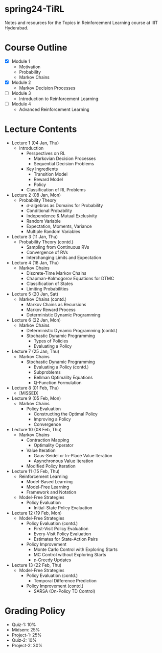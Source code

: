 # spring24-TiRL
Notes and resources for the Topics in Reinforcement Learning course at IIIT Hyderabad.

# Course Outline
- [x] Module 1
    - Motivation
    - Probability
    - Markov Chains
- [x] Module 2
    - Markov Decision Processes
- [ ] Module 3
    - Introduction to Reinforcement Learning
- [ ] Module 4
    - Advanced Reinforcement Learning


# Lecture Contents
* Lecture 1 (04 Jan, Thu)
    - Introduction
        - Perspectives on RL
            - Markovian Decision Processes
            - Sequential Decision Problems
        - Key Ingredients
            - Transition Model
            - Reward Model
            - Policy
        - Classification of RL Problems
* Lecture 2 (08 Jan, Mon)
    - Probability Theory
        - $\sigma$-algebras as Domains for Probability
        - Conditional Probability
        - Independence & Mutual Exclusivity
        - Random Variable
        - Expectation, Moments, Variance
        - Multiple Random Variables
* Lecture 3 (11 Jan, Thu)
    - Probability Theory (contd.)
        - Sampling from Continuous RVs
        - Convergence of RVs
        - Interchanging Limits and Expectation
* Lecture 4 (18 Jan, Thu)
    - Markov Chains
        - Discrete-Time Markov Chains
        - Chapman-Kolmogorov Equations for DTMC
        - Classification of States
        - Limiting Probabilities
* Lecture 5 (20 Jan, Sat)
    - Markov Chains (contd.)
        - Markov Chains as Recursions
        - Markov Reward Process
        - Deterministic Dynamic Programming
* Lecture 6 (22 Jan, Mon)
    - Markov Chains
        - Deterministic Dynamic Programming (contd.)
        - Stochastic Dynamic Programming
            - Types of Policies
            - Evaluating a Policy
* Lecture 7 (25 Jan, Thu)
    - Markov Chains
        - Stochastic Dynamic Programming
            - Evaluating a Policy (contd.)
            - Subproblems
            - Bellman Optimality Equations
            - Q-Function Formulation
* Lecture 8 (01 Feb, Thu)
    - [MISSED]
* Lecture 9 (05 Feb, Mon)
    - Markov Chains
        - Policy Evaluation
            - Constructing the Optimal Policy
            - Improving a Policy
            - Convergence
* Lecture 10 (08 Feb, Thu)
    - Markov Chains
        - Contraction Mapping
            - Optimality Operator
        - Value Iteration
            - Gaus-Seidel or In-Place Value Iteration
            - Asynchronous Value Iteration
        - Modified Policy Iteration
* Lecture 11 (15 Feb, Thu)
    - Reinforcement Learning
        - Model-Based Learning
        - Model-Free Learning
        - Framework and Notation
    - Model-Free Strategies
        - Policy Evaluation
            - Initial-State Policy Evaluation
* Lecture 12 (19 Feb, Mon)
    - Model-Free Strategies
        - Policy Evaluation (contd.)
            - First-Visit Policy Evaluation
            - Every-Visit Policy Evaluation
            - Estimates for State-Action Pairs
        - Policy Improvement
            - Monte Carlo Control with Exploring Starts
            - MC Control without Exploring Starts
            - $\varepsilon$-Greedy Updates
* Lecture 13 (22 Feb, Thu)
    - Model-Free Strategies
        - Policy Evaluation (contd.)
            - Temporal Difference Prediction
        - Policy Improvement (contd.)
            - SARSA (On-Policy TD Control)

# Grading Policy
* Quiz-1: 10%
* Midsem: 25%
* Project-1: 25%
* Quiz-2: 10%
* Project-2: 30%